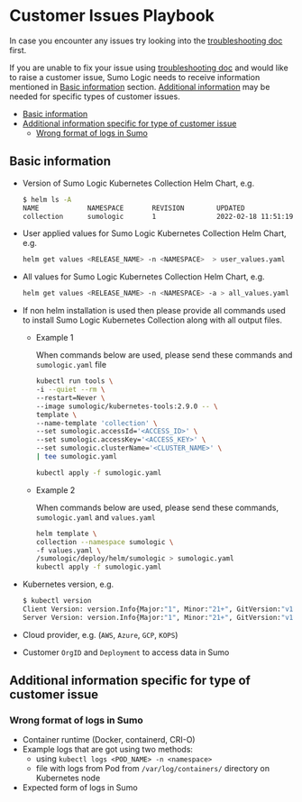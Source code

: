 # Customer Issues Playbook

In case you encounter any issues try looking into the [troubleshooting doc](troubleshoot-collection.md) first.

If you are unable to fix your issue using [troubleshooting doc](troubleshoot-collection.md) and would like to raise a customer issue,
Sumo Logic needs to receive information mentioned in [Basic information](#basic-information) section.
[Additional information](#additional-information-specific-for-type-of-customer-issue) may be needed for specific types of customer issues.

- [Basic information](#basic-information)
- [Additional information specific for type of customer issue](#additional-information-specific-for-type-of-customer-issue)
  - [Wrong format of logs in Sumo](#wrong-format-of-logs-in-sumo)
  
## Basic information

- Version of Sumo Logic Kubernetes Collection Helm Chart, e.g.

  ```bash
  $ helm ls -A
  NAME            NAMESPACE       REVISION        UPDATED                                 STATUS          CHART           APP VERSION
  collection      sumologic       1               2022-02-18 11:51:19.646037586 +0000 UTC deployed        sumologic-2.5.1 2.5.1
  ```

- User applied values for Sumo Logic Kubernetes Collection Helm Chart, e.g.

  ```bash
  helm get values <RELEASE_NAME> -n <NAMESPACE>  > user_values.yaml
  ```

- All values for Sumo Logic Kubernetes Collection Helm Chart, e.g.

  ```bash
  helm get values <RELEASE_NAME> -n <NAMESPACE> -a > all_values.yaml
  ```

- If non helm installation is used then please provide all commands used to install Sumo Logic Kubernetes Collection along with all output files.

  - Example 1

    When commands below are used, please send these commands and `sumologic.yaml` file

    ```bash
    kubectl run tools \
    -i --quiet --rm \
    --restart=Never \
    --image sumologic/kubernetes-tools:2.9.0 -- \
    template \
    --name-template 'collection' \
    --set sumologic.accessId='<ACCESS_ID>' \
    --set sumologic.accessKey='<ACCESS_KEY>' \
    --set sumologic.clusterName='<CLUSTER_NAME>' \
    | tee sumologic.yaml

    kubectl apply -f sumologic.yaml
    ```

  - Example 2

    When commands below are used, please send these commands, `sumologic.yaml` and `values.yaml`

    ```bash
    helm template \
    collection --namespace sumologic \
    -f values.yaml \
    /sumologic/deploy/helm/sumologic > sumologic.yaml
    kubectl apply -f sumologic.yaml
    ```

- Kubernetes version, e.g.

  ```bash
  $ kubectl version
  Client Version: version.Info{Major:"1", Minor:"21+", GitVersion:"v1.21.9-3+5bfa682137fad9", GitCommit:"5bfa682137fad91088ec83cd6913bccb75401dc9", GitTreeState:"clean", BuildDate:"2022-01-26T21:59:57Z", GoVersion:"go1.16.13", Compiler:"gc", Platform:"linux/amd64"}
  Server Version: version.Info{Major:"1", Minor:"21+", GitVersion:"v1.21.9-3+5bfa682137fad9", GitCommit:"5bfa682137fad91088ec83cd6913bccb75401dc9", GitTreeState:"clean", BuildDate:"2022-01-26T21:55:03Z", GoVersion:"go1.16.13", Compiler:"gc", Platform:"linux/amd64"}
  ```

- Cloud provider, e.g. (`AWS`, `Azure`, `GCP`, `KOPS`)

- Customer `OrgID` and `Deployment` to access data in Sumo

## Additional information specific for type of customer issue

### Wrong format of logs in Sumo

- Container runtime (Docker, containerd, CRI-O)
- Example logs that are got using two methods:
  - using `kubectl logs <POD_NAME> -n <namespace>`
  - file with logs from Pod from `/var/log/containers/` directory on Kubernetes node
- Expected form of logs in Sumo
